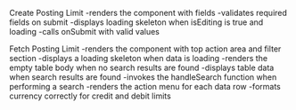 Create Posting Limit
-renders the component with fields
-validates required fields on submit
-displays loading skeleton when isEditing is true and loading
-calls onSubmit with valid values

Fetch Posting Limit
-renders the component with top action area and filter section
-displays a loading skeleton when data is loading
-renders the empty table body when no search results are found
-displays table data when search results are found
-invokes the handleSearch function when performing a search
-renders the action menu for each data row
-formats currency correctly for credit and debit limits